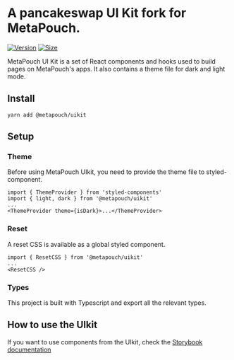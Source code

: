# A pancakeswap UI Kit fork for MetaPouch.

[![Version](https://img.shields.io/npm/v/@metapouch/uikit)](https://www.npmjs.com/package/@metapouch/uikit) [![Size](https://img.shields.io/bundlephobia/min/@metapouch/uikit)](https://www.npmjs.com/package/@metapouch/uikit)

MetaPouch UI Kit is a set of React components and hooks used to build pages on MetaPouch's apps. It also contains a theme file for dark and light mode.

## Install

`yarn add @metapouch/uikit`

## Setup

### Theme

Before using MetaPouch UIkit, you need to provide the theme file to styled-component.

```
import { ThemeProvider } from 'styled-components'
import { light, dark } from '@metapouch/uikit'
...
<ThemeProvider theme={isDark}>...</ThemeProvider>
```

### Reset

A reset CSS is available as a global styled component.

```
import { ResetCSS } from '@metapouch/uikit'
...
<ResetCSS />
```

### Types

This project is built with Typescript and export all the relevant types.

## How to use the UIkit

If you want to use components from the UIkit, check the [Storybook documentation](https://metapouch.github.io/metapouch-uikit/)
